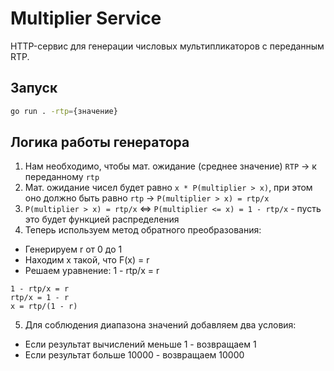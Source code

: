 # Multiplier Service

HTTP-сервис для генерации числовых мультипликаторов с переданным RTP.

## Запуск

```bash
go run . -rtp={значение}
```

## Логика работы генератора

1) Нам необходимо, чтобы мат. ожидание (среднее значение) `RTP` -> к переданному `rtp`
2) Мат. ожидание чисел будет равно `x * P(multiplier > x)`, при этом оно должно быть равно `rtp` -> `P(multiplier > x) = rtp/x`
3) `P(multiplier > x) = rtp/x` <=> `P(multiplier <= x) = 1 - rtp/x` - пусть это будет функцией распределения
4) Теперь используем метод обратного преобразования:
- Генерируем r от 0 до 1
- Находим x такой, что F(x) = r
- Решаем уравнение: 1 - rtp/x = r

```
1 - rtp/x = r
rtp/x = 1 - r
x = rtp/(1 - r)
```

5) Для соблюдения диапазона значений добавляем два условия: 
- Если результат вычислений меньше 1 - возвращаем 1
- Если результат больше 10000 - возвращаем 10000